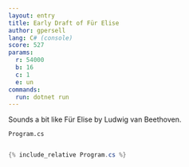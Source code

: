 ```yaml
---
layout: entry
title: Early Draft of Für Elise
author: gpersell
lang: C# (console)
score: 527
params:
  r: 54000
  b: 16
  c: 1
  e: un
commands:
  run: dotnet run
---
```


Sounds a bit like Für Elise by Ludwig van Beethoven.

`Program.cs`
```cs

{% include_relative Program.cs %}

```
